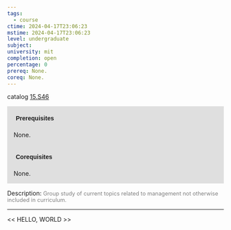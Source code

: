 ```yaml
---
tags:
  - course
ctime: 2024-04-17T23:06:23
mstime: 2024-04-17T23:06:23
level: undergraduate
subject: 
university: mit
completion: open
percentage: 0
prereq: None.
coreq: None.
---
```


catalog [15.S46](http://student.mit.edu/catalog/m15c.html#15.S46)

<span style="display: block; padding: 15px; background-color: rgb(100, 100, 100, 0.2);"><font id="m_prereq1359_0" style="display: block; font-family: Arial, sans-serif; font-weight: bold; padding: 5px">Prerequisites</font><br><span id="prereq1359_0">None.</span></span>
<span style="display: block; padding: 15px; background-color: rgb(100, 100, 100, 0.2);"><font id="m_coreq1359_0" style="display: block; font-family: Arial, sans-serif; font-weight: bold; padding: 5px">Corequisites</font><br><span id="coreq1359_0">None.</span></span>

<font style="">Description:</font>
<font style="color: grey; font-size: 0.8rem;">Group study of current topics related to management not otherwise included in curriculum.</font>



---

<< HELLO, WORLD >>

